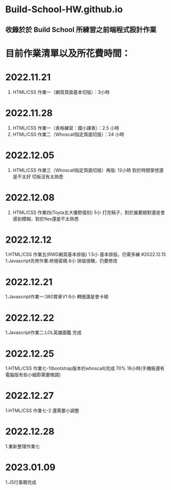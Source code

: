 # Build-School-HW.github.io
## 收錄於於 Build School 所練習之前端程式設計作業


# 目前作業清單以及所花費時間：

# 2022.11.21
1. HTML/CSS 作業一（網頁頁面基本切版）：3小時
# 2022.11.28
1. HTML/CSS 作業一（表格練習：國小課表）：2.5 小時
2. HTML/CSS 作業二（Whoscall指定頁面切版）：24 小時
# 2022.12.05
1. HTML/CSS 作業三（Whoscall指定頁面切版）再版: 12小時 對於時間掌控還是不太好 切板沒有太熟悉

# 2022.12.08
1. HTML/CSS 作業四(Toyta五大優勢復刻) 5小 打完稿子，對於誰要絕對還是會感到模糊，對於flex還是不太熟悉

# 2022.12.12
1.HTML/CSS 作業五(RWD網頁基本排版) 1.5小  基本排版，仍需多練
#2022.12.15
1.Javascript先修作業:終極密碼  6小 排版很醜，仍要修改

# 2022.12.21
1.Javascript作業一:360賞車V1 6小 轉圈還是會卡頓

# 2022.12.22
1.Javascript作業二:LOL英雄圖鑑 完成

# 2022.12.25
1.HTML/CSS 作業七-1(bootstrap版本的whoscall)完成 70% 16小時(手機板還有電腦版有些小細節需要微調)

# 2022.12.27
1.HTML/CSS 作業七-2 還需要小調整

# 2022.12.28
1.重新整理作業七

# 2023.01.09
1.JS行事曆完成
